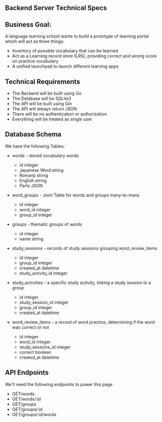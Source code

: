 ## Backend Server Technical Specs

## Business Goal: 
A language learning school wants to build a prototype of learning portal which will act as three things:
- Inventory of possible vocabulary that can be learned
- Act as a  Learning record store (LRS), providing correct and wrong score on practice vocabulary
- A unified launchpad to launch different learning apps

## Technical Requirements

- The Backend will be built using Go
- The Database will be SQLite3
- The API will be built using Gin
- The API will always return JSON
- There will be no authentication or authorization
- Everything will be treated as single user



## Database Schema

We have the following Tables:

- words - stored vocabulary words
    - id integer
    - Japanese Word string
    - Romanji string
    - English string
    - Parts JSON

- word_groups - Joint Table for words and groups many-to-many
    - id integer
    - word_id integer
    - group_id integer
    
- groups - thematic groups of words
    - id integer
    - name string

- study_sessions - records of study sessions grouping word_review_items
    - id integer
    - group_id integer
    - created_at datetime
    - study_activity_id integer
    
- study_activities - a specific study activity, linking a study session to a group
    - id integer
    - study_session_id integer
    - group_id integer
    - created_at datetime


- word_review_items - a record of word practice, determining if the word was correct or not
    - id integer
    - word_id integer
    - study_sessions_id integer
    - correct boolean
    - created_at datetime

## API Endpoints

We'll need the following endpoints to power this page

- GET/words
- GET/words/:id
- GET/groups
- GET/groups/:id
- GET/groups/:id/words


